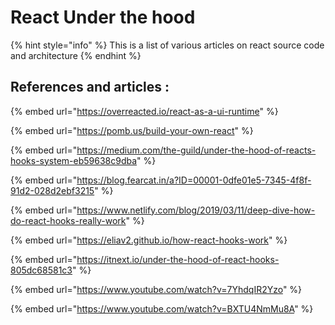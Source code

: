 # React Under the hood

{% hint style="info" %}
This is a list of various articles on react source code and architecture
{% endhint %}

## References and articles :

{% embed url="https://overreacted.io/react-as-a-ui-runtime" %}

{% embed url="https://pomb.us/build-your-own-react" %}

{% embed url="https://medium.com/the-guild/under-the-hood-of-reacts-hooks-system-eb59638c9dba" %}

{% embed url="https://blog.fearcat.in/a?ID=00001-0dfe01e5-7345-4f8f-91d2-028d2ebf3215" %}

{% embed url="https://www.netlify.com/blog/2019/03/11/deep-dive-how-do-react-hooks-really-work" %}

{% embed url="https://eliav2.github.io/how-react-hooks-work" %}

{% embed url="https://itnext.io/under-the-hood-of-react-hooks-805dc68581c3" %}

{% embed url="https://www.youtube.com/watch?v=7YhdqIR2Yzo" %}

{% embed url="https://www.youtube.com/watch?v=BXTU4NmMu8A" %}
